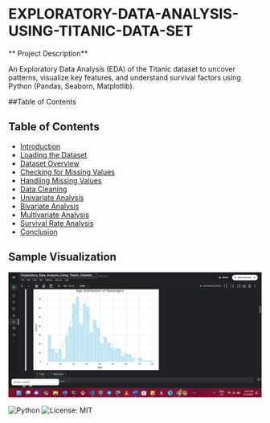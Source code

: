 # EXPLORATORY-DATA-ANALYSIS-USING-TITANIC-DATA-SET
**
Project Description**

An Exploratory Data Analysis (EDA) of the Titanic dataset to uncover patterns, visualize key features, and understand survival factors using Python (Pandas, Seaborn, Matplotlib).

##Table of Contents
## Table of Contents

- [Introduction](#introduction)
- [Loading the Dataset](#loading-the-dataset)
- [Dataset Overview](#dataset-overview)
- [Checking for Missing Values](#checking-for-missing-values)
- [Handling Missing Values](#handling-missing-values)
- [Data Cleaning](#data-cleaning)
- [Univariate Analysis](#univariate-analysis)
- [Bivariate Analysis](#bivariate-analysis)
- [Multivariate Analysis](#multivariate-analysis)
- [Survival Rate Analysis](#survival-rate-analysis)
- [Conclusion](#conclusion)
## Sample Visualization

![Age Distribution of Passengers Histogram/KDE](tit_img/2.1.1.png)

![Python](https://img.shields.io/badge/Python-3.10-blue)
![License: MIT](https://img.shields.io/badge/License-MIT-yellow.svg)

